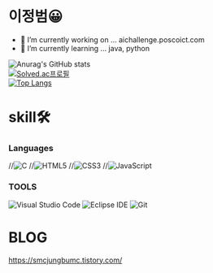 # 이정범😀

- 🔭 I’m currently working on ... aichallenge.poscoict.com
- 🌱 I’m currently learning ... java, python


![Anurag's GitHub stats](https://github-readme-stats.vercel.app/api?username=Hedeey&show_icons=true&theme=radical)<br>
[![Solved.ac프로필](http://mazassumnida.wtf/api/v2/generate_badge?boj=jbeom2005)](https://solved.ac/jbeom2005)<br>
[![Top Langs](https://github-readme-stats.vercel.app/api/top-langs/?username=Hedeey&layout=compact)](https://github.com/anuraghazra/github-readme-stats)

# skill🛠
### Languages
//![C](https://img.shields.io/badge/C-A8B9CC.svg?&style=for-the-badge&logo=C&logoColor=blue)
//![HTML5](https://img.shields.io/badge/HTML5-E34F26.svg?&style=for-the-badge&logo=HTML5&logoColor=white)
//![CSS3](https://img.shields.io/badge/CSS3-1572B6.svg?&style=for-the-badge&logo=CSS3&logoColor=white)
//![JavaScript](https://img.shields.io/badge/JavaScript-F7DF1E.svg?&style=for-the-badge&logo=JavaScript&logoColor=black)

### TOOLS
![Visual Studio Code](https://img.shields.io/badge/Visual%20Studio%20Code-007ACC.svg?&style=for-the-badge&logo=Visual%20Studio%20Code&logoColor=white)
![Eclipse IDE](https://img.shields.io/badge/Eclipse%20IDE-2C2255.svg?&style=for-the-badge&logo=Eclipse%20IDE&logoColor=white)
![Git](https://img.shields.io/badge/Git-F05032.svg?&style=for-the-badge&logo=Git&logoColor=white)

# BLOG
https://smcjungbumc.tistory.com/

